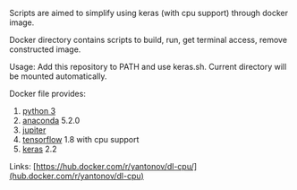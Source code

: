 Scripts are aimed to simplify using keras (with cpu support) through docker image.

Docker directory contains scripts to build, run, get terminal access, remove constructed image.

Usage:
Add this repository to PATH and use keras.sh.
Current directory will be mounted automatically.

Docker file provides:
1. [python 3](https://www.python.org/download/releases/3.0/)
2. [anaconda](https://anaconda.org/anaconda/python) 5.2.0
3. [jupiter](http://jupyter.org/)
4. [tensorflow](https://www.tensorflow.org) 1.8 with cpu support
5. [keras](https://github.com/keras-team/keras) 2.2

Links:
[https://hub.docker.com/r/yantonov/dl-cpu/](hub.docker.com/r/yantonov/dl-cpu)
